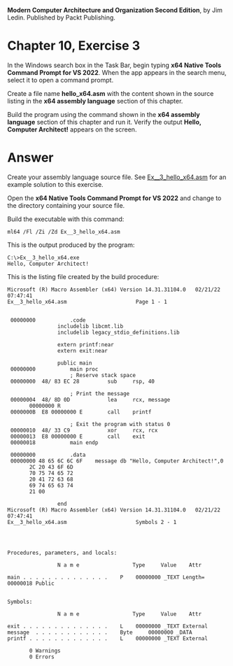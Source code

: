__Modern Computer Architecture and Organization Second Edition__, by Jim Ledin. Published by Packt Publishing.
# Chapter 10, Exercise 3

In the Windows search box in the Task Bar, begin typing **x64 Native Tools Command Prompt for VS 2022**. When the app appears in the search menu, select it to open a command prompt.

Create a file name **hello_x64.asm** with the content shown in the source listing in the **x64 assembly language** section of this chapter.

Build the program using the command shown in the **x64 assembly language** section of this chapter and run it. Verify the output **Hello, Computer Architect!** appears on the screen.

# Answer
Create your assembly language source file. See [Ex__3_hello_x64.asm](src/Ex__3_hello_x64.asm) for an example solution to this exercise.
 
Open the **x64 Native Tools Command Prompt for VS 2022** and change to the directory containing your source file.
 
Build the executable with this command:
```
ml64 /Fl /Zi /Zd Ex__3_hello_x64.asm
```

This is the output produced by the program:
```
C:\>Ex__3_hello_x64.exe
Hello, Computer Architect!
```

This is the listing file created by the build procedure:
```
Microsoft (R) Macro Assembler (x64) Version 14.31.31104.0   02/21/22 07:47:41
Ex__3_hello_x64.asm					     Page 1 - 1


 00000000			.code
				includelib libcmt.lib
				includelib legacy_stdio_definitions.lib

				extern printf:near
				extern exit:near

				public main
 00000000			main proc
				    ; Reserve stack space
 00000000  48/ 83 EC 28		    sub     rsp, 40
				    
				    ; Print the message
 00000004  48/ 8D 0D		    lea     rcx, message
	   00000000 R
 0000000B  E8 00000000 E	    call    printf
				    
				    ; Exit the program with status 0
 00000010  48/ 33 C9		    xor     rcx, rcx
 00000013  E8 00000000 E	    call    exit
 00000018			main endp

 00000000			.data
 00000000 48 65 6C 6C 6F	message db "Hello, Computer Architect!",0
	   2C 20 43 6F 6D
	   70 75 74 65 72
	   20 41 72 63 68
	   69 74 65 63 74
	   21 00

				end
Microsoft (R) Macro Assembler (x64) Version 14.31.31104.0   02/21/22 07:47:41
Ex__3_hello_x64.asm					     Symbols 2 - 1




Procedures, parameters, and locals:

                N a m e                 Type     Value    Attr

main . . . . . . . . . . . . . .	P 	 00000000 _TEXT	Length= 00000018 Public


Symbols:

                N a m e                 Type     Value    Attr

exit . . . . . . . . . . . . . .	L 	 00000000 _TEXT	External
message  . . . . . . . . . . . .	Byte	 00000000 _DATA	
printf . . . . . . . . . . . . .	L 	 00000000 _TEXT	External

	   0 Warnings
	   0 Errors
```
